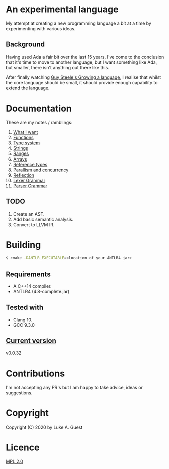 # An experimental language

My attempt at creating a new programming language a bit at a time by experimenting with various ideas.

## Background

Having used Ada a fair bit over the last 15 years, I've come to the conclusion that it's time to move to another language, but I want something like Ada, but smaller, there isn't anything out there like this.

After finally watching [Guy Steele's Growing a language](https://youtu.be/_ahvzDzKdB0), I realise that whilst the core language should be small, it should provide enough capability to extend the language.

# Documentation

These are my notes / ramblings:

1. [What I want](./docs/notes/what-i-want.md)
2. [Functions](./docs/notes/functions.md)
3. [Type system](./docs/notes/type-system.md)
4. [Strings](./docs/notes/strings.md)
5. [Ranges](./docs/notes/ranges.md)
6. [Arrays](./docs/notes/arrays.md)
7. [Reference types](./docs/notes/reference-types.md)
8. [Parallism and concurrency](/docs/notes/parallelism-concurrency.md)
9. [Reflection](./docs/notes/reflection.md)
10. [Lexer Grammar](./src/ExperimentalLexer.g4)
11. [Parser Grammar](./src/ExperimentalParser.g4)

## TODO

1. Create an AST.
2. Add basic semantic analysis.
3. Convert to LLVM IR.

# Building

```bash
$ cmake -DANTLR_EXECUTABLE=<location of your ANTLR4 jar>
```

## Requirements

* A C++14 compiler.
* ANTLR4 (4.8-complete.jar)

## Tested with

* Clang 10.
* GCC 9.3.0

## [Current version](http://www.semver.org)

v0.0.32

# Contributions

I'm not accepting any PR's but I am happy to take advice, ideas or suggestions.

# Copyright

Copyright (C) 2020 by Luke A. Guest

# Licence

[MPL 2.0](./LICENCE.txt)